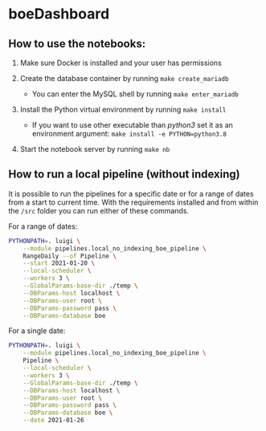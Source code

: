 # boeDashboard

## How to use the notebooks:

1. Make sure Docker is installed and your user has permissions

2. Create the database container by running `make create_mariadb`
    - You can enter the MySQL shell by running `make enter_mariadb`

3. Install the Python virtual environment by running `make install`
    - If you want to use other executable than _python3_ set it as an environment 
    argument: `make install -e PYTHON=python3.8`

4. Start the notebook server by running `make nb`

## How to run a local pipeline (without indexing)
It is possible to run the pipelines for a specific date or for a range of dates from a start to current time. With the requirements installed and from
within the `/src` folder you can run either of these commands.

For a range of dates:
```bash
PYTHONPATH=. luigi \
    --module pipelines.local_no_indexing_boe_pipeline \
    RangeDaily --of Pipeline \
    --start 2021-01-20 \
    --local-scheduler \
    --workers 3 \
    --GlobalParams-base-dir ./temp \
    --DBParams-host localhost \
    --DBParams-user root \
    --DBParams-password pass \
    --DBParams-database boe
```

For a single date:
```bash
PYTHONPATH=. luigi \
    --module pipelines.local_no_indexing_boe_pipeline \
    Pipeline \
    --local-scheduler \
    --workers 3 \
    --GlobalParams-base-dir ./temp \
    --DBParams-host localhost \
    --DBParams-user root \
    --DBParams-password pass \
    --DBParams-database boe \
    --date 2021-01-26
```
